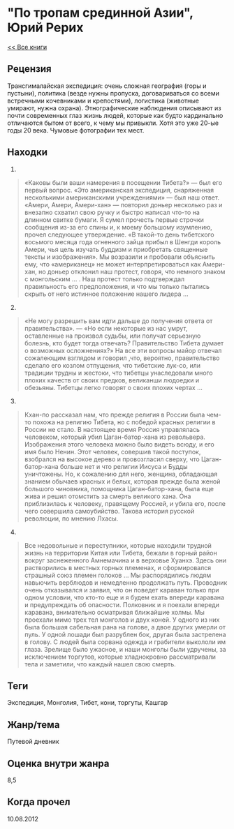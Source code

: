 # "По тропам срединной Азии", Юрий Рерих

[<< Все книги](../README.md)

## Рецензия

Трансгималайская экспедиция: очень сложная география (горы и пустыни), политика (везде нужны пропуска, договариваться со всеми встречными кочевниками и крепостями), логистика (животные умирают, нужна охрана). Этнографические наблюдения описывают из почти современных глаз жизнь людей, которые как будто кардинально отличаются бытом от всего, к чему мы привыкли. Хотя это уже 20-ые годы 20 века. Чумовые фотографии тех мест.

## Находки

1. 
> «Каковы были ваши намерения в посещении Тибета?» — был его первый вопрос. «Это американская экспедиция, снаряженная несколькими американскими учреждениями» — был наш ответ. «Амери, Амери, Амери-хан» — повторил доньер несколько раз и внезапно схватил свою ручку и быстро написал что-то на длинном свитке бумаги. Я сумел прочесть первые строчки сообщения из-за его спины и, к моему большому изумлению, прочел следующее утверждение. «В такой-то день тибетского восьмого месяца года огненного зайца прибыл в Шенгди король Амери, чья цель изучать буддизм и приобретать священные тексты и изображения». Мы возразили и пробовали объяснить ему, что «американец» не может интерпретироваться как Амери-хан, но доньер отклонил наш протест, говоря, что немного знаком с монгольским … . Наш протест только подтверждал правильность его предположения, и что мы только пытались скрыть от него истинное положение нашего лидера …

2.
> «Не могу разрешить вам идти дальше до получения ответа от правительства». — «Но если некоторые из нас умрут, оставленные на произвол судьбы, или получат серьезную болезнь, кто будет тогда отвечать? Правительство Тибета думает о возможных осложнениях?» На все эти вопросы майор отвечал сожалеющим взглядом и говорил ,что, вероятно, правительство сделало его козлом отпущения, что тибетские лук-со, или традиции трудны и жестоки, что тибетцы унаследовали много плохих качеств от своих предков, великанши людоедки и обезьяны. Тибетцы легко говорят о своих плохих чертах …

3.
> Кхан-по рассказал нам, что прежде религия в России была чем-то похожа на религию Тибета, но с победой красных религии в России не стало. В настоящее время Россия управлялась человеком, который убил Цаган-батор-хана из револьвера. Изображения этого человека можно было видеть всюду, и его имя было Ненин. Этот человек, совершив такой поступок, взобрался на высокое дерево и провозгласил сверху, что Цаган-батор-хана больше нет и что религии Иисуса и Будды уничтожены. Но, к сожалению для него, женщина, обладающая знанием обычаев красных и белых, которая прежде была женой большого чиновника, помощника Цаган-батор-хана, была еще жива и решил отомстить за смерть великого хана. Она приблизилась к человеку, правящему Россией, и убила его, после чего совершила самоубийство. Такова история русской революции, по мнению Лхасы.

4.
> Все недовольные и переступники, которые находили трудной жизнь на территории Китая или Тибета, бежали в горный район вокруг заснеженного Амнемачина и в верховье Хуанхэ. Здесь они растворились в местных горных племенах, и сформировался страшный союз племен голоков … Мы распорядились людям навьючить верблюдов и немедленно продолжать путь. Проводник очень отказывался и заявил, что он поведет караван только при одном условии, что кто-то еще и я будем ехать впереди каравана и предупреждать об опасности. Полковник и я поехали впереди каравана, внимательно осматривая ближайшие холмы. Мы проехали мимо трех тел монголов и двух коней. У одного из них была большая сабельная рана на голове, а двое других умерли от пуль. У одной лошади был разрублен бок, другая была застрелена в голову. С людей была сорвана одежда и грабители выкололи им глаза. Зрелище было ужасное, и наши монголы были удручены, за исключением торгутов, которые хладнокровно рассматривали тела и заметили, что каждый нашел свою смерть.

## Теги

Экспедиция, Монголия, Тибет, кони, торгуты, Кашгар

## Жанр/тема

Путевой дневник

## Оценка внутри жанра

8,5

## Когда прочел

10.08.2012
